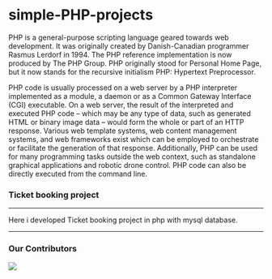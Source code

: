 # simple-PHP-projects
PHP is a general-purpose scripting language geared towards web development. It was originally created by Danish-Canadian programmer Rasmus Lerdorf in 1994. The PHP reference implementation is now produced by The PHP Group. PHP originally stood for Personal Home Page, but it now stands for the recursive initialism PHP: Hypertext Preprocessor.

PHP code is usually processed on a web server by a PHP interpreter implemented as a module, a daemon or as a Common Gateway Interface (CGI) executable. On a web server, the result of the interpreted and executed PHP code – which may be any type of data, such as generated HTML or binary image data – would form the whole or part of an HTTP response. Various web template systems, web content management systems, and web frameworks exist which can be employed to orchestrate or facilitate the generation of that response. Additionally, PHP can be used for many programming tasks outside the web context, such as standalone graphical applications and robotic drone control. PHP code can also be directly executed from the command line.
### Ticket booking project
---
Here i developed Ticket booking project in php with mysql database. 

-----
### Our Contributors
<a href="https://github.com/Harsh-bartariya/simple-PHP-projects/graphs/contributors">
  <img src="https://contrib.rocks/image?repo=Harsh-bartariya/simple-PHP-projects" /> 
</a>


